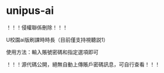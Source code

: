 # unipus-ai
！！！侵權聯係刪除！！！

U校園ai版刷課時時長（目前僅支持視聽説1）

使用方法：輸入賬號密碼和指定選項即可

！！！源代碼公開，絕無自動上傳賬戶密碼訊息，可自行查看！！！
